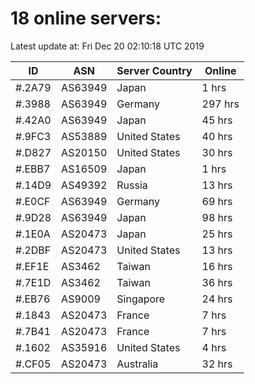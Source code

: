 # 18 online servers:

Latest update at: Fri Dec 20 02:10:18 UTC 2019

| ID | ASN | Server Country | Online |
| -- | --- | -------------- | ------ |
| #.2A79 | AS63949 | Japan | 1 hrs |
| #.3988 | AS63949 | Germany | 297 hrs |
| #.42A0 | AS63949 | Japan | 45 hrs |
| #.9FC3 | AS53889 | United States | 40 hrs |
| #.D827 | AS20150 | United States | 30 hrs |
| #.EBB7 | AS16509 | Japan | 1 hrs |
| #.14D9 | AS49392 | Russia | 13 hrs |
| #.E0CF | AS63949 | Germany | 69 hrs |
| #.9D28 | AS63949 | Japan | 98 hrs |
| #.1E0A | AS20473 | Japan | 25 hrs |
| #.2DBF | AS20473 | United States | 13 hrs |
| #.EF1E | AS3462 | Taiwan | 16 hrs |
| #.7E1D | AS3462 | Taiwan | 36 hrs |
| #.EB76 | AS9009 | Singapore | 24 hrs |
| #.1843 | AS20473 | France | 7 hrs |
| #.7B41 | AS20473 | France | 7 hrs |
| #.1602 | AS35916 | United States | 4 hrs |
| #.CF05 | AS20473 | Australia | 32 hrs |

